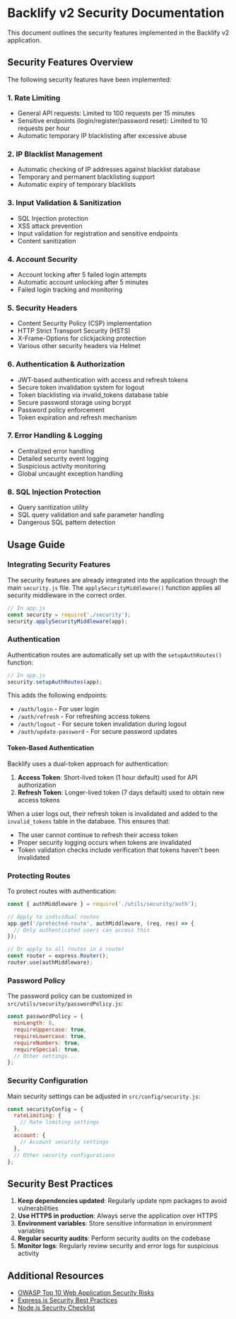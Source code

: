# Backlify v2 Security Documentation

This document outlines the security features implemented in the Backlify v2 application.

## Security Features Overview

The following security features have been implemented:

### 1. Rate Limiting

- General API requests: Limited to 100 requests per 15 minutes
- Sensitive endpoints (login/register/password reset): Limited to 10 requests per hour
- Automatic temporary IP blacklisting after excessive abuse

### 2. IP Blacklist Management

- Automatic checking of IP addresses against blacklist database
- Temporary and permanent blacklisting support
- Automatic expiry of temporary blacklists

### 3. Input Validation & Sanitization

- SQL Injection protection
- XSS attack prevention
- Input validation for registration and sensitive endpoints
- Content sanitization

### 4. Account Security

- Account locking after 5 failed login attempts
- Automatic account unlocking after 5 minutes
- Failed login tracking and monitoring

### 5. Security Headers

- Content Security Policy (CSP) implementation
- HTTP Strict Transport Security (HSTS)
- X-Frame-Options for clickjacking protection
- Various other security headers via Helmet

### 6. Authentication & Authorization

- JWT-based authentication with access and refresh tokens
- Secure token invalidation system for logout
- Token blacklisting via invalid_tokens database table
- Secure password storage using bcrypt
- Password policy enforcement
- Token expiration and refresh mechanism

### 7. Error Handling & Logging

- Centralized error handling
- Detailed security event logging
- Suspicious activity monitoring
- Global uncaught exception handling

### 8. SQL Injection Protection

- Query sanitization utility
- SQL query validation and safe parameter handling
- Dangerous SQL pattern detection

## Usage Guide

### Integrating Security Features

The security features are already integrated into the application through the main `security.js` file. The `applySecurityMiddleware()` function applies all security middleware in the correct order.

```javascript
// In app.js
const security = require('./security');
security.applySecurityMiddleware(app);
```

### Authentication

Authentication routes are automatically set up with the `setupAuthRoutes()` function:

```javascript
// In app.js
security.setupAuthRoutes(app);
```

This adds the following endpoints:
- `/auth/login` - For user login
- `/auth/refresh` - For refreshing access tokens
- `/auth/logout` - For secure token invalidation during logout
- `/auth/update-password` - For secure password updates

#### Token-Based Authentication

Backlify uses a dual-token approach for authentication:

1. **Access Token**: Short-lived token (1 hour default) used for API authorization
2. **Refresh Token**: Longer-lived token (7 days default) used to obtain new access tokens

When a user logs out, their refresh token is invalidated and added to the `invalid_tokens` table in the database. This ensures that:
- The user cannot continue to refresh their access token
- Proper security logging occurs when tokens are invalidated
- Token validation checks include verification that tokens haven't been invalidated

### Protecting Routes

To protect routes with authentication:

```javascript
const { authMiddleware } = require('./utils/security/auth');

// Apply to individual routes
app.get('/protected-route', authMiddleware, (req, res) => {
  // Only authenticated users can access this
});

// Or apply to all routes in a router
const router = express.Router();
router.use(authMiddleware);
```

### Password Policy

The password policy can be customized in `src/utils/security/passwordPolicy.js`:

```javascript
const passwordPolicy = {
  minLength: 8,
  requireUppercase: true,
  requireLowercase: true,
  requireNumbers: true,
  requireSpecial: true,
  // Other settings...
};
```

### Security Configuration

Main security settings can be adjusted in `src/config/security.js`:

```javascript
const securityConfig = {
  rateLimiting: {
    // Rate limiting settings
  },
  account: {
    // Account security settings
  },
  // Other security configurations
};
```

## Security Best Practices

1. **Keep dependencies updated**: Regularly update npm packages to avoid vulnerabilities
2. **Use HTTPS in production**: Always serve the application over HTTPS
3. **Environment variables**: Store sensitive information in environment variables
4. **Regular security audits**: Perform security audits on the codebase
5. **Monitor logs**: Regularly review security and error logs for suspicious activity

## Additional Resources

- [OWASP Top 10 Web Application Security Risks](https://owasp.org/www-project-top-ten/)
- [Express.js Security Best Practices](https://expressjs.com/en/advanced/best-practice-security.html)
- [Node.js Security Checklist](https://github.com/nodejs/security-wg/blob/main/docs/security-checklist.md) 